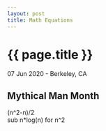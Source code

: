 ```yaml
---
layout: post
title: Math Equations
---
```


{{ page.title }}
================

<p class="meta">07 Jun 2020 - Berkeley, CA</p>

## Mythical Man Month
(n^2-n)/2  
sub n*log(n) for n^2